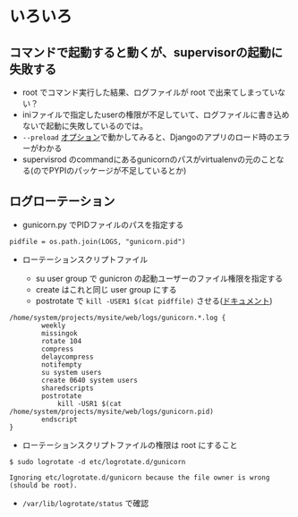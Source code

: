 # いろいろ

## コマンドで起動すると動くが、supervisorの起動に失敗する

- root でコマンド実行した結果、ログファイルが root で出来てしまっていない？
- iniファイルで指定したuserの権限が不足していて、ログファイルに書き込めないで起動に失敗しているのでは。
- `--preload` [オプション](https://gunicorn-docs.readthedocs.org/en/develop/configure.html#preload-app)で動かしてみると、Djangoのアプリのロード時のエラーがわかる
- supervisrod のcommandにあるgunicornのパスがvirtualenvの元のことなる(のでPYPIのパッケージが不足しているとか)

## ログローテーション

- gunicorn.py でPIDファイルのパスを指定する

~~~
pidfile = os.path.join(LOGS, "gunicorn.pid")
~~~

- ローテーションスクリプトファイル

	- su user group で gunicron の起動ユーザーのファイル権限を指定する
	- create はこれと同じ user group にする
	- postrotate で `kill -USER1 $(cat pidffile)` させる([ドキュメント](https://gunicorn-docs.readthedocs.org/en/latest/deploy.html#logging))
	
~~~
/home/system/projects/mysite/web/logs/gunicorn.*.log {
        weekly
        missingok
        rotate 104
        compress
        delaycompress
        notifempty
        su system users
        create 0640 system users
        sharedscripts
        postrotate
            kill -USR1 $(cat /home/system/projects/mysite/web/logs/gunicorn.pid)
        endscript
}
~~~

- ローテーションスクリプトファイルの権限は root にすること

~~~
$ sudo logrotate -d etc/logrotate.d/gunicorn 

Ignoring etc/logrotate.d/gunicorn because the file owner is wrong (should be root).
~~~

- `/var/lib/logrotate/status` で確認